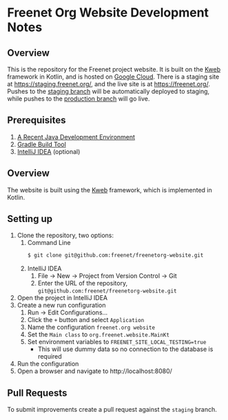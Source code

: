 # Freenet Org Website Development Notes

## Overview

This is the repository for the Freenet project website. It is built on the [Kweb](https://github.com/kwebio/kweb-core)
framework in Kotlin, and is hosted on [Google Cloud](https://cloud.google.com/). There is a staging site at 
https://staging.freenet.org/, and the live site is at https://freenet.org/. Pushes to the 
[staging branch](https://github.com/freenet/freenetorg-website/tree/staging) will be automatically deployed to staging,
while pushes to the [production branch](https://github.com/freenet/freenetorg-website/tree/production) will go live.

## Prerequisites

1. [A Recent Java Development Environment](https://adoptopenjdk.net/)
2. [Gradle Build Tool](https://gradle.org/install/)
3. [IntelliJ IDEA](https://www.jetbrains.com/idea/download/) (optional)

## Overview

The website is built using the [Kweb](https://kweb.io/) framework, which is implemented in Kotlin.

## Setting up

1. Clone the repository, two options:
   1. Command Line
      ```bash
      $ git clone git@github.com:freenet/freenetorg-website.git
      ```
   2. IntelliJ IDEA
      1. File -> New -> Project from Version Control -> Git
      2. Enter the URL of the repository, `git@github.com:freenet/freenetorg-website.git`
2. Open the project in IntelliJ IDEA
3. Create a new run configuration
   1. Run -> Edit Configurations...
   2. Click the `+` button and select `Application`
   3. Name the configuration `freenet.org website`
   4. Set the `Main class` to `org.freenet.website.MainKt`
   7. Set environment variables to `FREENET_SITE_LOCAL_TESTING=true`
      * This will use dummy data so no connection to the database is required
4. Run the configuration
5. Open a browser and navigate to http://localhost:8080/

## Pull Requests

To submit improvements create a pull request against the `staging` branch.